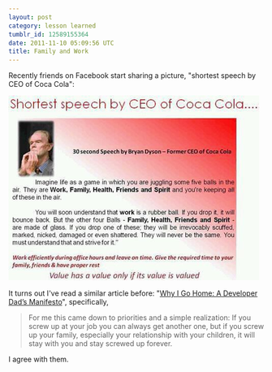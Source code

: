 ```yaml
---
layout: post
category: lesson learned
tumblr_id: 12589155364
date: 2011-11-10 05:09:56 UTC
title: Family and Work
---
```


<p>Recently friends on Facebook start sharing a picture, "shortest speech by CEO of Coca Cola":</p>&#13;
<p><img height="364" width="494" alt="f" src="/images/blog/2011-11-10-family-and-work-0.jpg" /></p>&#13;
<p>It turns out I've read a similar article before: "<a target="_blank" href="http://adamschepis.com/blog/2011/09/15/why-i-go-home-a-dads-manifesto/">Why I Go Home: A Developer Dad’s Manifesto</a>", specifically, </p>&#13;
<blockquote>&#13;
<p><span>For me this came down to priorities and a simple realization: If you screw up at your job you can always get another one, but if you screw up your family, especially your relationship with your children, it will stay with you and stay screwed up forever.</span></p>&#13;
</blockquote>&#13;
<p><span>I agree with them.</span></p> 
